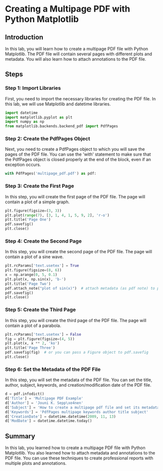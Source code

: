# Creating a Multipage PDF with Python Matplotlib

## Introduction

In this lab, you will learn how to create a multipage PDF file with Python Matplotlib. The PDF file will contain several pages with different plots and metadata. You will also learn how to attach annotations to the PDF file.

## Steps

### Step 1: Import Libraries

First, you need to import the necessary libraries for creating the PDF file. In this lab, we will use Matplotlib and datetime libraries.

```python
import datetime
import matplotlib.pyplot as plt
import numpy as np
from matplotlib.backends.backend_pdf import PdfPages
```

### Step 2: Create the PdfPages Object

Next, you need to create a PdfPages object to which you will save the pages of the PDF file. You can use the 'with' statement to make sure that the PdfPages object is closed properly at the end of the block, even if an exception occurs.

```python
with PdfPages('multipage_pdf.pdf') as pdf:
```

### Step 3: Create the First Page

In this step, you will create the first page of the PDF file. The page will contain a plot of a simple graph.

```python
plt.figure(figsize=(3, 3))
plt.plot(range(7), [3, 1, 4, 1, 5, 9, 2], 'r-o')
plt.title('Page One')
pdf.savefig()
plt.close()
```

### Step 4: Create the Second Page

In this step, you will create the second page of the PDF file. The page will contain a plot of a sine wave.

```python
plt.rcParams['text.usetex'] = True
plt.figure(figsize=(8, 6))
x = np.arange(0, 5, 0.1)
plt.plot(x, np.sin(x), 'b-')
plt.title('Page Two')
pdf.attach_note("plot of sin(x)")  # attach metadata (as pdf note) to page
pdf.savefig()
plt.close()
```

### Step 5: Create the Third Page

In this step, you will create the third page of the PDF file. The page will contain a plot of a parabola.

```python
plt.rcParams['text.usetex'] = False
fig = plt.figure(figsize=(4, 5))
plt.plot(x, x ** 2, 'ko')
plt.title('Page Three')
pdf.savefig(fig)  # or you can pass a Figure object to pdf.savefig
plt.close()
```

### Step 6: Set the Metadata of the PDF File

In this step, you will set the metadata of the PDF file. You can set the title, author, subject, keywords, and creation/modification date of the PDF file.

```python
d = pdf.infodict()
d['Title'] = 'Multipage PDF Example'
d['Author'] = 'Jouni K. Sepp\xe4nen'
d['Subject'] = 'How to create a multipage pdf file and set its metadata'
d['Keywords'] = 'PdfPages multipage keywords author title subject'
d['CreationDate'] = datetime.datetime(2009, 11, 13)
d['ModDate'] = datetime.datetime.today()
```

## Summary

In this lab, you learned how to create a multipage PDF file with Python Matplotlib. You also learned how to attach metadata and annotations to the PDF file. You can use these techniques to create professional reports with multiple plots and annotations.
